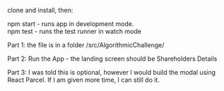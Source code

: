 
clone and install, then:

npm start - runs app in development mode.<br>
npm test - runs the test runner in watch mode<br>



Part 1: the file is in a folder /src/AlgorithmicChallenge/<br>

Part 2: Run the App - the landing screen should be Shareholders Details<br>

Part 3: I was told this is optional, however I would build the modal using React Parcel. If I am given more time, I can still do it. 

